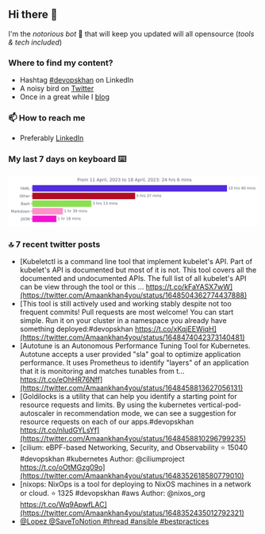 <!--- [![Hits](https://hits.seeyoufarm.com/api/count/incr/badge.svg?url=https%3A%2F%2Fgithub.com%2Fakhan4u%2Fhit-counter&count_bg=%2379C83D&title_bg=%23555555&icon=&icon_color=%23E7E7E7&title=visits&edge_flat=false)](https://hits.seeyoufarm.com) --->

## Hi there 👋

I'm the _notorious bot_ 🤣 that will keep you updated will all opensource (_tools & tech included_) 

### Where to find my content?

* Hashtag [#devopskhan](https://www.linkedin.com/feed/hashtag/devopskhan) on LinkedIn
* A noisy bird on [Twitter](https://twitter.com/Amaankhan4you)
* Once in a great while I [blog](https://linuxparrot.netlify.app) 


### 📫 **How to reach me**

* Preferably [LinkedIn](https://www.linkedin.com/in/amaan-khan-linux-ninja)

### My last 7 days on keyboard ⌨️

<img src="https://github.com/akhan4u/akhan4u/blob/main/images/stat.svg" alt="Amaan's Wakatime Activity!"/>

### 🔝 7 recent twitter posts
<!-- DEVDOJO:START -->
- [Kubeletctl is a command line tool that implement kubelet&#39;s API. Part of kubelet&#39;s API is documented but most of it is not. This tool covers all the documented and undocumented APIs. The full list of all kubelet&#39;s API can be view through the tool or this … https://t.co/kFaYASX7wW](https://twitter.com/Amaankhan4you/status/1648504362774437888)
- [This tool is still actively used and working stably despite not too frequent commits! Pull requests are most welcome! You can start simple. Run it on your cluster in a namespace you already have something deployed:#devopskhan https://t.co/xKqjEEWiqH](https://twitter.com/Amaankhan4you/status/1648474042373140481)
- [Autotune is an Autonomous Performance Tuning Tool for Kubernetes. Autotune accepts a user provided &quot;sla&quot; goal to optimize application performance. It uses Prometheus to identify &quot;layers&quot; of an application that it is monitoring and matches tunables from t… https://t.co/eOhHR76Nff](https://twitter.com/Amaankhan4you/status/1648458813627056131)
- [Goldilocks is a utility that can help you identify a starting point for resource requests and limits. By using the kubernetes vertical-pod-autoscaler in recommendation mode, we can see a suggestion for resource requests on each of our apps.#devopskhan https://t.co/nludGYLsYf](https://twitter.com/Amaankhan4you/status/1648458810296799235)
- [cilium: eBPF-based Networking, Security, and Observability
⭐️ 15040
#devopskhan #kubernetes
Author: @ciliumproject
https://t.co/oOtMGzg09o](https://twitter.com/Amaankhan4you/status/1648352618580779010)
- [nixops: NixOps is a tool for deploying to NixOS machines in a network or cloud.
⭐️ 1325
#devopskhan #aws
Author: @nixos_org
https://t.co/Wq9ApwfLAC](https://twitter.com/Amaankhan4you/status/1648352435012792321)
- [@Lopez @SaveToNotion #thread #ansible #bestpractices](https://twitter.com/Amaankhan4you/status/1648303005832450050)
<!-- DEVDOJO:END -->

<!-- ![Amaan's GitHub stats](https://github-readme-stats.vercel.app/api?username=akhan4u&count_private=true&show_icons=true&hide=contribs) -->

